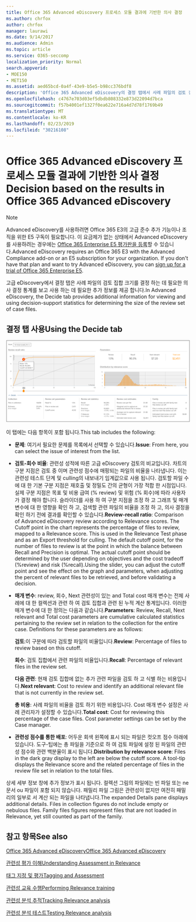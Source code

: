 ```yaml
---
title: Office 365 Advanced eDiscovery 프로세스 모듈 결과에 기반한 의사 결정
ms.author: chrfox
author: chrfox
manager: laurawi
ms.date: 9/14/2017
ms.audience: Admin
ms.topic: article
ms.service: O365-seccomp
localization_priority: Normal
search.appverid:
- MOE150
- MET150
ms.assetid: aed65bcd-0a4f-43e9-b5e5-b98cc376bdf8
description: 'Office 365 Advanced eDiscovery의 결정 탭에서 사례 파일의 검토 집합에 대 한 올바른 크기를 결정 하는 데 도움이 되는 데이터를 제공 하는 방법에 대해 알아봅니다. '
ms.openlocfilehash: c4767e703d03ef5dbdb808332e873d22094d7bca
ms.sourcegitcommit: f57b4001ef1327f0ea622e716a4d7d78f1769b49
ms.translationtype: MT
ms.contentlocale: ko-KR
ms.lasthandoff: 02/23/2019
ms.locfileid: "30216108"
---
```

# <a name="decision-based-on-the-results-in-office-365-advanced-ediscovery"></a><span data-ttu-id="403e5-103">Office 365 Advanced eDiscovery 프로세스 모듈 결과에 기반한 의사 결정</span><span class="sxs-lookup"><span data-stu-id="403e5-103">Decision based on the results in Office 365 Advanced eDiscovery</span></span>

> [!NOTE]
> <span data-ttu-id="403e5-p101">Advanced eDiscovery를 사용하려면 Office 365 E3의 고급 준수 추가 기능이나 조직을 위한 E5 구독이 필요합니다. 이 요금제가 없는 상태에서 Advanced eDiscovery를 사용하려는 경우에는 [Office 365 Enterprise E5 평가판을 등록](https://go.microsoft.com/fwlink/p/?LinkID=698279)할 수 있습니다.</span><span class="sxs-lookup"><span data-stu-id="403e5-p101">Advanced eDiscovery requires an Office 365 E3 with the Advanced Compliance add-on or an E5 subscription for your organization. If you don't have that plan and want to try Advanced eDiscovery, you can [sign up for a trial of Office 365 Enterprise E5](https://go.microsoft.com/fwlink/p/?LinkID=698279).</span></span> 
  
 <span data-ttu-id="403e5-106">고급 eDiscovery에서 결정 탭은 사례 파일의 검토 집합 크기를 결정 하는 데 필요한 의사 결정 통계를 보고 사용 하는 데 필요한 추가 정보를 제공 합니다.</span><span class="sxs-lookup"><span data-stu-id="403e5-106">In Advanced eDiscovery, the Decide tab provides additional information for viewing and using decision-support statistics for determining the size of the review set of case files.</span></span> 
  
## <a name="using-the-decide-tab"></a><span data-ttu-id="403e5-107">결정 탭 사용</span><span class="sxs-lookup"><span data-stu-id="403e5-107">Using the Decide tab</span></span>

![관련성을 결정](media/f32fed89-f3b5-404a-90c7-ea25d2eb58a9.png)
  
<span data-ttu-id="403e5-109">이 탭에는 다음 항목이 포함 됩니다.</span><span class="sxs-lookup"><span data-stu-id="403e5-109">This tab includes the following:</span></span>
  
- <span data-ttu-id="403e5-110">**문제**: 여기서 필요한 문제를 목록에서 선택할 수 있습니다.</span><span class="sxs-lookup"><span data-stu-id="403e5-110">**Issue**: From here, you can select the issue of interest from the list.</span></span> 
    
- <span data-ttu-id="403e5-p102">**검토-회수 비율**: 관련성 성적에 따른 고급 eDiscovery 검토의 비교입니다. 차트의 구분 지점은 검토 중 이며 관련성 점수에 매핑되는 파일의 비율을 나타냅니다. 이는 관련성 테스트 단계 및 culling의 내보내기 임계값으로 사용 됩니다. 검토할 파일 수에 대 한 기본 구분 지점은 재호출 및 정밀도 간의 균형이 가장 적합 한 시점입니다. 실제 구분 지점은 목표 및 비용 급여 (% review) 및 위험 (% 회수)에 따라 사용자가 결정 해야 합니다. 슬라이더를 사용 하 여 구분 지점을 조정 하 고 그래프 및 매개 변수에 대 한 영향을 확인 하 고, 검색할 관련 파일의 비율을 조정 하 고, 의사 결정을 확인 하기 전에 결과를 확인할 수 있습니다.</span><span class="sxs-lookup"><span data-stu-id="403e5-p102">**Review-recall ratio**: Comparison of Advanced eDiscovery review according to Relevance scores. The Cutoff point in the chart represents the percentage of files to review, mapped to a Relevance score. This is used in the Relevance Test phase and as an Export threshold for culling. The default cutoff point, for the number of files to review is at the point in which the balance between Recall and Precision is optimal. The actual cutoff point should be determined by the user depending on objectives and the cost tradeoff (%review) and risk (%recall).Using the slider, you can adjust the cutoff point and see the effect on the graph and parameters, when adjusting the percent of relevant files to be retrieved, and before validating a decision.</span></span>
    
- <span data-ttu-id="403e5-p103">**매개 변수**: review, 회수, Next 관련성이 있는 and Total cost 매개 변수는 전체 사례에 대 한 컬렉션과 관련 하 여 검토 집합과 관련 된 누적 계산 통계입니다. 이러한 매개 변수에 대 한 정의는 다음과 같습니다.</span><span class="sxs-lookup"><span data-stu-id="403e5-p103">**Parameters**: Review, Recall, Next relevant and Total cost parameters are cumulative calculated statistics pertaining to the review set in relation to the collection for the entire case. Definitions for these parameters are as follows:</span></span>
    
    <span data-ttu-id="403e5-118">**검토**:이 구분에 따라 검토할 파일의 비율입니다.</span><span class="sxs-lookup"><span data-stu-id="403e5-118">**Review**: Percentage of files to review based on this cutoff.</span></span> 
    
    <span data-ttu-id="403e5-119">**회수**: 검토 집합에서 관련 파일의 비율입니다.</span><span class="sxs-lookup"><span data-stu-id="403e5-119">**Recall**: Percentage of relevant files in the review set.</span></span> 
    
    <span data-ttu-id="403e5-120">**다음 관련**: 현재 검토 집합에 없는 추가 관련 파일을 검토 하 고 식별 하는 비용입니다.</span><span class="sxs-lookup"><span data-stu-id="403e5-120">**Next relevant**: Cost to review and identify an additional relevant file that is not currently in the review set.</span></span> 
    
    <span data-ttu-id="403e5-p104">**총 비용**: 사례 파일의 비율을 검토 하기 위한 비용입니다. Cost 매개 변수 설정은 사례 관리자가 설정할 수 있습니다.</span><span class="sxs-lookup"><span data-stu-id="403e5-p104">**Total cost**: Cost for reviewing this percentage of the case files. Cost parameter settings can be set by the Case manager.</span></span>
    
- <span data-ttu-id="403e5-p105">**관련성 점수를 통한 배포**: 어두운 회색 왼쪽에 표시 되는 파일은 컷오프 점수 아래에 있습니다. 도구-팁에는 총 파일을 기준으로 하 여 검토 파일에 설정 된 파일의 관련성 점수와 관련 백분율이 표시 됩니다.</span><span class="sxs-lookup"><span data-stu-id="403e5-p105">**Distribution by relevance score**: Files in the dark gray display to the left are below the cutoff score. A tool-tip displays the Relevance score and the related percentage of files in the review file set in relation to the total files.</span></span>
    
<span data-ttu-id="403e5-p106">상세 세부 정보 창에 추가 정보가 표시 됩니다. 컬렉션 그림의 파일에는 빈 파일 또는 ne문서 ou 파일이 포함 되지 않습니다. 패밀리 파일 그림은 관련성이 없지만 여전히 패밀리의 일부로 서 계산 되는 파일을 나타냅니다.</span><span class="sxs-lookup"><span data-stu-id="403e5-p106">The expanded Details pane displays additional details. Files in collection figures do not include empty or nebulous files. Family files figures represent files that are not loaded in Relevance, yet still counted as part of the family.</span></span>
  
## <a name="see-also"></a><span data-ttu-id="403e5-128">참고 항목</span><span class="sxs-lookup"><span data-stu-id="403e5-128">See also</span></span>

[<span data-ttu-id="403e5-129">Office 365 Advanced eDiscovery</span><span class="sxs-lookup"><span data-stu-id="403e5-129">Office 365 Advanced eDiscovery</span></span>](office-365-advanced-ediscovery.md)
  
[<span data-ttu-id="403e5-130">관련성 평가 이해</span><span class="sxs-lookup"><span data-stu-id="403e5-130">Understanding Assessment in Relevance</span></span>](assessment-in-relevance-in-advanced-ediscovery.md)
  
[<span data-ttu-id="403e5-131">태그 지정 및 평가</span><span class="sxs-lookup"><span data-stu-id="403e5-131">Tagging and Assessment</span></span>](tagging-and-relevance-training-in-advanced-ediscovery.md)
  
[<span data-ttu-id="403e5-132">관련성 교육 수행</span><span class="sxs-lookup"><span data-stu-id="403e5-132">Performing Relevance training</span></span>](tagging-and-assessment-in-advanced-ediscovery.md)
  
[<span data-ttu-id="403e5-133">관련성 분석 추적</span><span class="sxs-lookup"><span data-stu-id="403e5-133">Tracking Relevance analysis</span></span>](track-relevance-analysis-in-advanced-ediscovery.md)
  
[<span data-ttu-id="403e5-134">관련성 분석 테스트</span><span class="sxs-lookup"><span data-stu-id="403e5-134">Testing Relevance analysis</span></span>](test-relevance-analysis-in-advanced-ediscovery.md)

